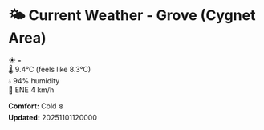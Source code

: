 # 🌤️ Current Weather - Grove (Cygnet Area)

☀️ **-**  
🌡️ 9.4°C (feels like 8.3°C)  
💧 94% humidity  
💨 ENE 4 km/h  

**Comfort:** Cold ❄️  
**Updated:** 20251101120000
